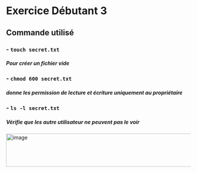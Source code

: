 # Exercice Débutant 3

## Commande utilisé 
### - `touch secret.txt`
##### Pour créer un fichier vide

### - `chmod 600 secret.txt`
##### donne les permission de lecture et écriture uniquement au propriétaire

### - `ls -l secret.txt`
##### Vérifie que les autre utilisateur ne peuvent pas le voir

<img width="590" height="90" alt="image" src="https://github.com/user-attachments/assets/4763a87b-ba7e-4434-966d-5dda8d36395a" />
